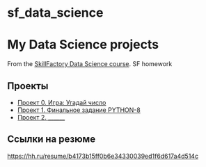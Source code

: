 # sf_data_science
# My Data Science projects
From the [SkillFactory Data Science course](https://skillfactory.ru/data-scientist).
SF homework

## Проекты

* [Проект 0. Игра: Угадай число](https://github.com/Nadezhda1202/sf_data_science/tree/main/project_0)
* [Проект 1. Финальное задание PYTHON-8](https://github.com/Nadezhda1202/sf_data_science/tree/master/project_1)
* [Проект 2. ______](___)

## Ссылки на резюме

https://hh.ru/resume/b4173b15ff0b6e34330039ed1f6d617a4d514c
